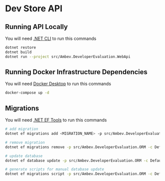 # Dev Store API

## Running API Locally

You will need [.NET CLI](https://dotnet.microsoft.com/en-us/download) to run this commands

```bash
dotnet restore
dotnet build
dotnet run --project src/Ambev.DeveloperEvaluation.WebApi
```

## Running Docker Infrastructure Dependencies

You will need [Docker Desktop](https://docs.docker.com/desktop/install/windows-install/) to run this commands

```bash
docker-compose up -d
```

## Migrations

You will need [.NET EF Tools](https://docs.microsoft.com/en-us/ef/core/cli/dotnet) to run this commands

```bash
# add migration
dotnet ef migrations add <MIGRATION_NAME> -p src/Ambev.DeveloperEvaluation.ORM -s src/Ambev.DeveloperEvaluation.WebApi -c DefaultContext

# remove migration
dotnet ef migrations remove -p src/Ambev.DeveloperEvaluation.ORM -c DefaultContext -s src/Ambev.DeveloperEvaluation.WebApi

# update database
dotnet ef database update -p src/Ambev.DeveloperEvaluation.ORM -c DefaultContext -s src/Ambev.DeveloperEvaluation.WebApi

# generate scripts for manual database update
dotnet ef migrations script -p src/Ambev.DeveloperEvaluation.ORM -c DefaultContext -s src/Ambev.DeveloperEvaluation.WebApi -o ./scripts/migrations.sql
```

